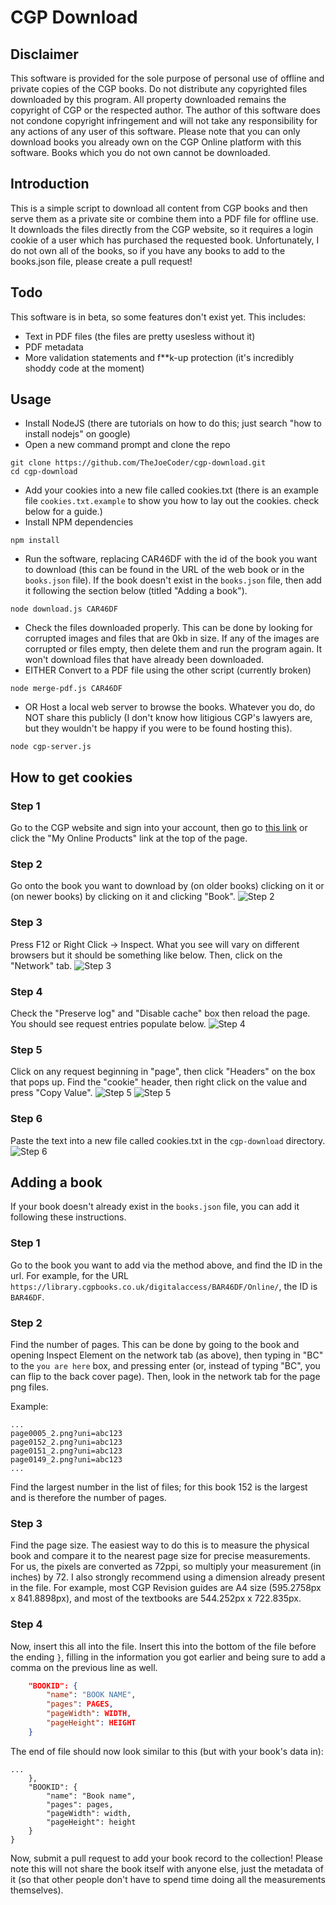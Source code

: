 # CGP Download
## Disclaimer
This software is provided for the sole purpose of personal use of offline and private copies of the CGP books. Do not distribute any copyrighted files downloaded by this program. All property downloaded remains the copyright of CGP or the respected author. The author of this software does not condone copyright infringement and will not take any responsibility for any actions of any user of this software. Please note that you can only download books you already own on the CGP Online platform with this software. Books which you do not own cannot be downloaded.

## Introduction
This is a simple script to download all content from CGP books and then serve them as a private site or combine them into a PDF file for offline use. It downloads the files directly from the CGP website, so it requires a login cookie of a user which has purchased the requested book. Unfortunately, I do not own all of the books, so if you have any books to add to the books.json file, please create a pull request!

## Todo
This software is in beta, so some features don't exist yet. This includes:
* Text in PDF files (the files are pretty usesless without it)
* PDF metadata
* More validation statements and f**k-up protection (it's incredibly shoddy code at the moment)

## Usage
* Install NodeJS (there are tutorials on how to do this; just search "how to install nodejs" on google)
* Open a new command prompt and clone the repo
```
git clone https://github.com/TheJoeCoder/cgp-download.git
cd cgp-download
```
* Add your cookies into a new file called cookies.txt (there is an example file `cookies.txt.example` to show you how to lay out the cookies. check below for a guide.)
* Install NPM dependencies
```
npm install
```
* Run the software, replacing CAR46DF with the id of the book you want to download (this can be found in the URL of the web book or in the `books.json` file). If the book doesn't exist in the `books.json` file, then add it following the section below (titled "Adding a book").
```
node download.js CAR46DF
```
* Check the files downloaded properly. This can be done by looking for corrupted images and files that are 0kb in size. If any of the images are corrupted or files empty, then delete them and run the program again. It won't download files that have already been downloaded.
* EITHER Convert to a PDF file using the other script (currently broken)
```
node merge-pdf.js CAR46DF
```
* OR Host a local web server to browse the books. Whatever you do, do NOT share this publicly (I don't know how litigious CGP's lawyers are, but they wouldn't be happy if you were to be found hosting this).
```
node cgp-server.js
```

## How to get cookies
### Step 1
Go to the CGP website and sign into your account, then go to [this link](https://www.cgpbooks.co.uk/bookspacedemo) or click the "My Online Products" link at the top of the page.

### Step 2
Go onto the book you want to download by (on older books) clicking on it or (on newer books) by clicking on it and clicking "Book".
![Step 2](https://raw.githubusercontent.com/TheJoeCoder/cgp-download/master/docs-images/step2.png)

### Step 3
Press F12 or Right Click -> Inspect. What you see will vary on different browsers but it should be something like below. Then, click on the "Network" tab.
![Step 3](https://raw.githubusercontent.com/TheJoeCoder/cgp-download/master/docs-images/step3.png)

### Step 4
Check the "Preserve log" and "Disable cache" box then reload the page. You should see request entries populate below.
![Step 4](https://raw.githubusercontent.com/TheJoeCoder/cgp-download/master/docs-images/step4.png)

### Step 5
Click on any request beginning in "page", then click "Headers" on the box that pops up. Find the "cookie" header, then right click on the value and press "Copy Value".
![Step 5](https://raw.githubusercontent.com/TheJoeCoder/cgp-download/master/docs-images/step5.png)
![Step 5](https://raw.githubusercontent.com/TheJoeCoder/cgp-download/master/docs-images/step5-copyvalue.png)

### Step 6
Paste the text into a new file called cookies.txt in the `cgp-download` directory.
![Step 6](https://raw.githubusercontent.com/TheJoeCoder/cgp-download/master/docs-images/step6.png)

## Adding a book
If your book doesn't already exist in the `books.json` file, you can add it following these instructions.
### Step 1
Go to the book you want to add via the method above, and find the ID in the url.
For example, for the URL `https://library.cgpbooks.co.uk/digitalaccess/BAR46DF/Online/`, the ID is `BAR46DF`.

### Step 2
Find the number of pages. This can be done by going to the book and opening Inspect Element on the network tab (as above), then typing in "BC" to the `you are here` box, and pressing enter (or, instead of typing "BC", you can flip to the back cover page). Then, look in the network tab for the page png files.

Example:
```
...
page0005_2.png?uni=abc123
page0152_2.png?uni=abc123
page0151_2.png?uni=abc123
page0149_2.png?uni=abc123
...
```
Find the largest number in the list of files; for this book 152 is the largest and is therefore the number of pages.

### Step 3
Find the page size. The easiest way to do this is to measure the physical book and compare it to the nearest page size for precise measurements. For us, the pixels are converted as 72ppi, so multiply your measurement (in inches) by 72.
I also strongly recommend using a dimension already present in the file. For example, most CGP Revision guides are A4 size (595.2758px x 841.8898px), and most of the textbooks are 544.252px x 722.835px.

### Step 4
Now, insert this all into the file.
Insert this into the bottom of the file before the ending `}`, filling in the information you got earlier and being sure to add a comma on the previous line as well.
```json
    "BOOKID": {
        "name": "BOOK NAME",
        "pages": PAGES,
        "pageWidth": WIDTH,
        "pageHeight": HEIGHT
    }
```

The end of file should now look similar to this (but with your book's data in):
```
...
    },
    "BOOKID": {
        "name": "Book name",
        "pages": pages,
        "pageWidth": width,
        "pageHeight": height
    }
}
```

Now, submit a pull request to add your book record to the collection! Please note this will not share the book itself with anyone else, just the metadata of it (so that other people don't have to spend time doing all the measurements themselves).